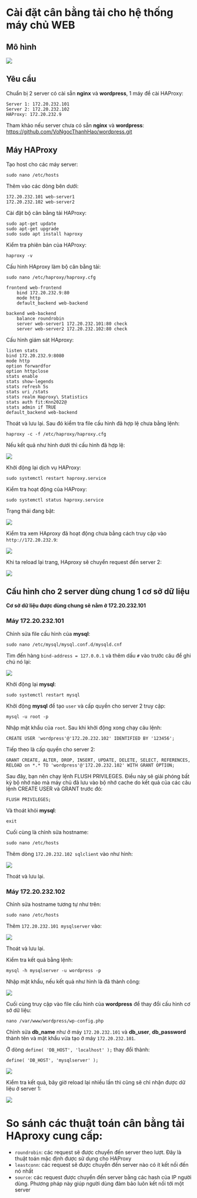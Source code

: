 # Cài đặt cân bằng tải cho hệ thống máy chủ WEB

## Mô hình

![](https://i.imgur.com/y9MIfhc.png)

## Yêu cầu

Chuẩn bị 2 server có cài sẵn **nginx** và **wordpress**, 1 máy để cài HAProxy:

    Server 1: 172.20.232.101
    Server 2: 172.20.232.102
    HAProxy: 172.20.232.9

Tham khảo nếu server chưa có sẵn **nginx** và **wordpress**: https://github.com/VoNgocThanhHao/wordpress.git

## Máy HAProxy

Tạo host cho các máy server:

    sudo nano /etc/hosts

Thêm vào các dòng bên dưới:

    172.20.232.101 web-server1
    172.20.232.102 web-server2

Cài đặt bộ cân bằng tải HAProxy:

    sudo apt-get update
    sudo apt-get upgrade
    sudo sudo apt install haproxy

Kiểm tra phiên bản của HAProxy:

    haproxy -v

Cấu hình HAproxy làm bộ cân bằng tải:

    sudo nano /etc/haproxy/haproxy.cfg

    frontend web-frontend
        bind 172.20.232.9:80
        mode http
        default_backend web-backend

    backend web-backend
        balance roundrobin
        server web-server1 172.20.232.101:80 check
        server web-server2 172.20.232.102:80 check

Cấu hình giám sát HAproxy:

    listen stats
    bind 172.20.232.9:8080
    mode http
    option forwardfor
    option httpclose
    stats enable
    stats show-legends
    stats refresh 5s
    stats uri /stats
    stats realm Haproxy\ Statistics
    stats auth fit:Knn2022@            
    stats admin if TRUE
    default_backend web-backend

Thoát và lưu lại. Sau đó kiểm tra file cấu hình đã hợp lệ chưa bằng lệnh:

    haproxy -c -f /etc/haproxy/haproxy.cfg

Nếu kết quả như hình dưới thì cấu hình đã hợp lệ:

![](https://i.imgur.com/meqEsoT.png)

Khởi động lại dịch vụ HAProxy:

    sudo systemctl restart haproxy.service

Kiểm tra hoạt động của HAProxy:

    sudo systemctl status haproxy.service

Trạng thái đang bật:

![](https://i.imgur.com/DqaCwTn.png)

Kiểm tra xem HAproxy đã hoạt động chưa bằng cách truy cập vào `http://172.20.232.9`:

![](https://i.imgur.com/D2ZEwip.png)

Khi ta reload lại trang, HAproxy sẽ chuyển request đến server 2:

![](https://i.imgur.com/TEZmsX2.png)

## Cấu hình cho 2 server dùng chung 1 cơ sở dữ liệu

**Cơ sở dữ liệu được dùng chung sẽ nằm ở 172.20.232.101**

### Máy 172.20.232.101

Chỉnh sửa file cấu hình của **mysql**:

    sudo nano /etc/mysql/mysql.conf.d/mysqld.cnf

Tìm đến hàng `bind-address = 127.0.0.1` và thêm dấu `#` vào trước câu để ghi chú nó lại:

![](https://i.imgur.com/gAuBeQ1.png)

Khởi động lại **mysql**:

    sudo systemctl restart mysql

Khởi động **mysql** để tạo `user` và cấp quyền cho server 2 truy cập:

    mysql -u root -p

Nhập mật khẩu của `root`. Sau khi khởi động xong chạy câu lệnh:

    CREATE USER 'wordpress'@'172.20.232.102' IDENTIFIED BY '123456';

Tiếp theo là cấp quyền cho server 2:

    GRANT CREATE, ALTER, DROP, INSERT, UPDATE, DELETE, SELECT, REFERENCES, RELOAD on *.* TO 'wordpress'@'172.20.232.102' WITH GRANT OPTION;

Sau đây, bạn nên chạy lệnh FLUSH PRIVILEGES. Điều này sẽ giải phóng bất kỳ bộ nhớ nào mà máy chủ đã lưu vào bộ nhớ cache do kết quả của các câu lệnh CREATE USER và GRANT trước đó:

    FLUSH PRIVILEGES;

Và thoát khỏi **mysql**:

    exit

Cuối cùng là chỉnh sửa hostname:

    sudo nano /etc/hosts

Thêm dòng `172.20.232.102 sqlclient` vào như hình:

![](https://i.imgur.com/9ma0rlV.png)

Thoát và lưu lại.

### Máy 172.20.232.102

Chỉnh sửa hostname tương tự như trên:

    sudo nano /etc/hosts

Thêm `172.20.232.101 mysqlserver` vào:

![](https://i.imgur.com/AEw9bmh.png)
    
Thoát và lưu lại.

Kiểm tra kết quả bằng lệnh:

    mysql -h mysqlserver -u wordpress -p

Nhập mật khẩu, nếu kết quả như hình là đã thành công:

![](https://i.imgur.com/NVwEzn5.png)

Cuối cùng truy cập vào file cấu hình của **wordpress** để thay đổi cấu hình cơ sở dữ liệu:

    nano /var/www/wordpress/wp-config.php

Chỉnh sửa **db_name** như ở máy `172.20.232.101` và **db_user**, **db_password** thành tên và mật khẩu vừa tạo ở máy `172.20.232.101`.

Ở dòng `define( 'DB_HOST', 'localhost' );` thay đổi thành:

    define( 'DB_HOST', 'mysqlserver' );

![](https://i.imgur.com/vFCWwTl.png)

Kiểm tra kết quả, bây giờ reload lại nhiều lần thì cũng sẽ chỉ nhận được dữ liệu ở server 1:

![](https://i.imgur.com/a1ph5B5.png)



# So sánh các thuật toán cân bằng tải HAproxy cung cấp:

- `roundrobin`: các request sẽ được chuyển đến server theo lượt. Đây là thuật toán mặc định được sử dụng cho HAProxy
- `leastconn`: các request sẽ được chuyển đến server nào có ít kết nối đến nó nhất
- `source`: các request được chuyển đến server bằng các hash của IP người dùng. Phương pháp này giúp người dùng đảm bảo luôn kết nối tới một server
